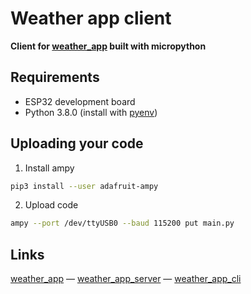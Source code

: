 # Weather app client

**Client for [weather_app](https://github.com/MichalUSER/weather_app) built with micropython**

## Requirements

- ESP32 development board
- Python 3.8.0 (install with [pyenv](https://github.com/pyenv/pyenv))

## Uploading your code

1. Install ampy

```bash
pip3 install --user adafruit-ampy
```

2. Upload code

```bash
ampy --port /dev/ttyUSB0 --baud 115200 put main.py
```

## Links

[weather_app](https://github.com/MichalUSER/weather_app)
— [weather_app_server](https://github.com/MichalUSER/weather_app_server)
— [weather_app_cli](https://github.com/MichalUSER/weather_app_cli)
